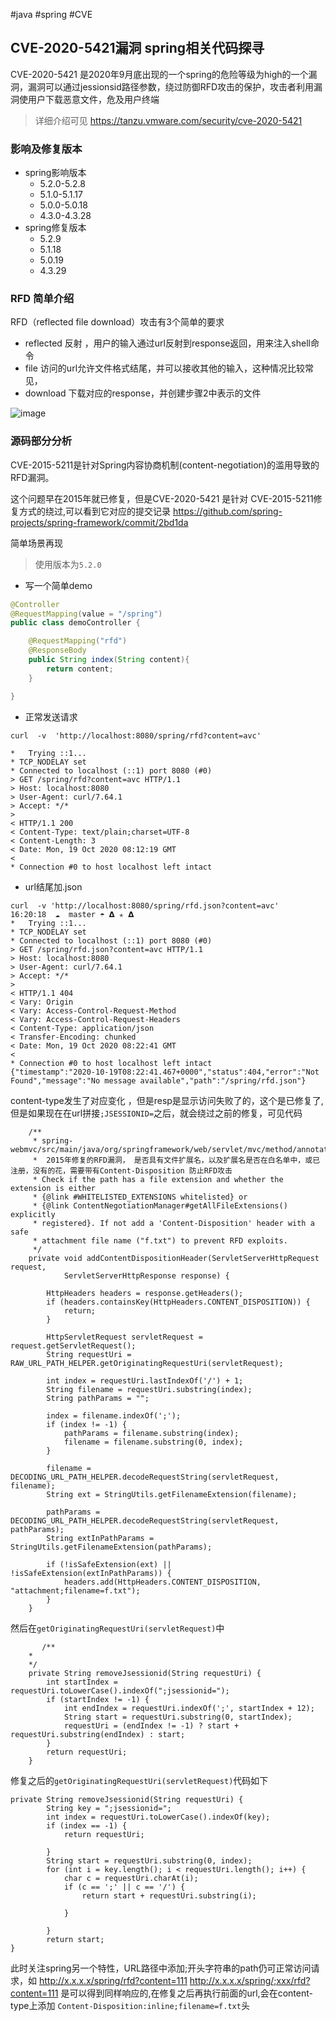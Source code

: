 #java #spring #CVE 
## CVE-2020-5421漏洞 spring相关代码探寻

CVE-2020-5421 是2020年9月底出现的一个spring的危险等级为high的一个漏洞，漏洞可以通过jessionsid路径参数，绕过防御RFD攻击的保护，攻击者利用漏洞使用户下载恶意文件，危及用户终端
	
> 详细介绍可见 <a>https://tanzu.vmware.com/security/cve-2020-5421</a> 

### 影响及修复版本

- spring影响版本
	- 5.2.0-5.2.8
	- 5.1.0-5.1.17
	- 5.0.0-5.0.18
	- 4.3.0-4.3.28
- spring修复版本
	- 5.2.9
	- 5.1.18
	- 5.0.19
	- 4.3.29	

### RFD 简单介绍

RFD（reflected file download）攻击有3个简单的要求

- reflected 反射 ，用户的输入通过url反射到response返回，用来注入shell命令
- file 访问的url允许文件格式结尾，并可以接收其他的输入，这种情况比较常见，
- download 下载对应的response，并创建步骤2中表示的文件

![image](CVE-2020-spring.png)

### 源码部分分析

CVE-2015-5211是针对Spring内容协商机制(content-negotiation)的滥用导致的RFD漏洞。

这个问题早在2015年就已修复，但是CVE-2020-5421 是针对 CVE-2015-5211修复方式的绕过,可以看到它对应的提交记录
<a>https://github.com/spring-projects/spring-framework/commit/2bd1da</a>

简单场景再现

> 使用版本为`5.2.0`

* 写一个简单demo

```java
@Controller
@RequestMapping(value = "/spring")
public class demoController {

	@RequestMapping("rfd")
	@ResponseBody
	public String index(String content){
		return content;
	}

}
```

* 正常发送请求

```
curl  -v  'http://localhost:8080/spring/rfd?content=avc'

*   Trying ::1...
* TCP_NODELAY set
* Connected to localhost (::1) port 8080 (#0)
> GET /spring/rfd?content=avc HTTP/1.1
> Host: localhost:8080
> User-Agent: curl/7.64.1
> Accept: */*
>
< HTTP/1.1 200
< Content-Type: text/plain;charset=UTF-8
< Content-Length: 3
< Date: Mon, 19 Oct 2020 08:12:19 GMT
<
* Connection #0 to host localhost left intact

```

* url结尾加.json

```
curl  -v 'http://localhost:8080/spring/rfd.json?content=avc'                                                                                                           16:20:18  ☁  master ☂ 𝝙 ✭ 𝝙
*   Trying ::1...
* TCP_NODELAY set
* Connected to localhost (::1) port 8080 (#0)
> GET /spring/rfd.json?content=avc HTTP/1.1
> Host: localhost:8080
> User-Agent: curl/7.64.1
> Accept: */*
>
< HTTP/1.1 404
< Vary: Origin
< Vary: Access-Control-Request-Method
< Vary: Access-Control-Request-Headers
< Content-Type: application/json
< Transfer-Encoding: chunked
< Date: Mon, 19 Oct 2020 08:22:41 GMT
<
* Connection #0 to host localhost left intact
{"timestamp":"2020-10-19T08:22:41.467+0000","status":404,"error":"Not Found","message":"No message available","path":"/spring/rfd.json"} 

```

content-type发生了对应变化 ，但是resp是显示访问失败了的，这个是已修复了,但是如果现在在url拼接`;JSESSIONID=`之后，就会绕过之前的修复，可见代码

```
	/**
	 * spring-webmvc/src/main/java/org/springframework/web/servlet/mvc/method/annotation/AbstractMessageConverterMethodProcessor.java
	 *  2015年修复的RFD漏洞， 是否具有文件扩展名，以及扩展名是否在白名单中，或已注册，没有的花，需要带有Content-Disposition 防止RFD攻击
	 * Check if the path has a file extension and whether the extension is either
	 * {@link #WHITELISTED_EXTENSIONS whitelisted} or
	 * {@link ContentNegotiationManager#getAllFileExtensions() explicitly
	 * registered}. If not add a 'Content-Disposition' header with a safe
	 * attachment file name ("f.txt") to prevent RFD exploits.
	 */
	private void addContentDispositionHeader(ServletServerHttpRequest request,
			ServletServerHttpResponse response) {

		HttpHeaders headers = response.getHeaders();
		if (headers.containsKey(HttpHeaders.CONTENT_DISPOSITION)) {
			return;
		}

		HttpServletRequest servletRequest = request.getServletRequest();
		String requestUri = RAW_URL_PATH_HELPER.getOriginatingRequestUri(servletRequest);

		int index = requestUri.lastIndexOf('/') + 1;
		String filename = requestUri.substring(index);
		String pathParams = "";

		index = filename.indexOf(';');
		if (index != -1) {
			pathParams = filename.substring(index);
			filename = filename.substring(0, index);
		}

		filename = DECODING_URL_PATH_HELPER.decodeRequestString(servletRequest, filename);
		String ext = StringUtils.getFilenameExtension(filename);

		pathParams = DECODING_URL_PATH_HELPER.decodeRequestString(servletRequest, pathParams);
		String extInPathParams = StringUtils.getFilenameExtension(pathParams);

		if (!isSafeExtension(ext) || !isSafeExtension(extInPathParams)) {
			headers.add(HttpHeaders.CONTENT_DISPOSITION, "attachment;filename=f.txt");
		}
	}

```

然后在`getOriginatingRequestUri(servletRequest)`中

```
       /**
	* 
	*/
	private String removeJsessionid(String requestUri) {
		int startIndex = requestUri.toLowerCase().indexOf(";jsessionid=");
		if (startIndex != -1) {
			int endIndex = requestUri.indexOf(';', startIndex + 12);
			String start = requestUri.substring(0, startIndex);
			requestUri = (endIndex != -1) ? start + requestUri.substring(endIndex) : start;
		}
		return requestUri;
	}

```

修复之后的`getOriginatingRequestUri(servletRequest)`代码如下
```
private String removeJsessionid(String requestUri) {
		String key = ";jsessionid=";
		int index = requestUri.toLowerCase().indexOf(key);
		if (index == -1) {
			return requestUri;
		
		}
		String start = requestUri.substring(0, index);
		for (int i = key.length(); i < requestUri.length(); i++) {
			char c = requestUri.charAt(i);
			if (c == ';' || c == '/') {
				return start + requestUri.substring(i);
			
			}
		
		}
		return start;	
}

```

此时关注spring另一个特性，URL路径中添加;开头字符串的path仍可正常访问请求，如
http://x.x.x.x/spring/rfd?content=111
http://x.x.x.x/spring/;xxx/rfd?content=111
是可以得到同样响应的,在修复之后再执行前面的url,会在content-type上添加
`Content-Disposition:inline;filename=f.txt`头




